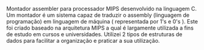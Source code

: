 Montador assembler para processador MIPS desenvolvido na linguagem C.
Um montador é um sistema capaz de traduzir o assembly (linguagem de programação) em linguagem de máquina ( representada por 1's e 0's ).
Este foi criado baseado na arquitetura MIPS a qual é largamente utilizada a fins de estudo em cursos e universidades.
Utilizei 2 tipos de estruturas de dados para facilitar a organização e praticar a sua utilização.
